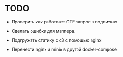 <h1>TODO</h1>

- Проверить как работвает СТЕ запрос в подписках.

- Сделать ошибки для маппера.

- Подгружать статику с с3 с помощью nginx

- Перенести nginx и minio в другой docker-compose
